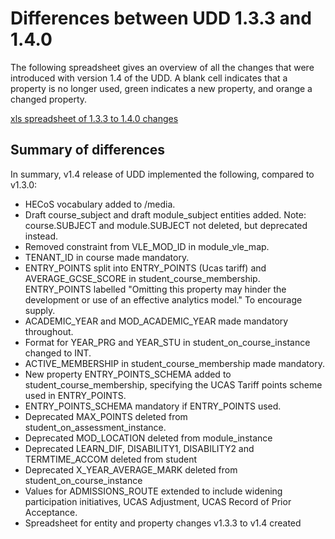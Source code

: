 # Differences between UDD 1.3.3 and 1.4.0

The following spreadsheet gives an overview of all the changes that were introduced with version 1.4 of the UDD. A blank cell indicates that a property is no longer used, green indicates a new property, and orange a changed property. 

[xls spreadsheet of 1.3.3 to 1.4.0 changes][differencesXLS]

[differencesXLS]: media/UDD1.3-1.4.xls "differencesXLS"

## Summary of differences

In summary, v1.4 release of UDD implemented the following, compared to v1.3.0:

- HECoS vocabulary added to /media.
- Draft course_subject and draft module_subject entities added. Note: course.SUBJECT and module.SUBJECT not deleted, but deprecated instead.
- Removed constraint from VLE_MOD_ID in module_vle_map.
- TENANT_ID in course made mandatory.
- ENTRY_POINTS split into ENTRY_POINTS (Ucas tariff) and AVERAGE_GCSE_SCORE in student_course_membership. ENTRY_POINTS labelled "Omitting this property may hinder the development or use of an effective analytics model." To encourage supply.
- ACADEMIC_YEAR and MOD_ACADEMIC_YEAR made mandatory throughout.
- Format for YEAR_PRG and YEAR_STU in student_on_course_instance changed to INT.
- ACTIVE_MEMBERSHIP in student_course_membership made mandatory.
- New property ENTRY_POINTS_SCHEMA added to student_course_membership, specifying the UCAS Tariff points scheme used in ENTRY_POINTS.
- ENTRY_POINTS_SCHEMA mandatory if ENTRY_POINTS used.
- Deprecated MAX_POINTS deleted from student_on_assessment_instance.
- Deprecated MOD_LOCATION deleted from module_instance
- Deprecated LEARN_DIF, DISABILITY1, DISABILITY2 and TERMTIME_ACCOM deleted from student
- Deprecated X_YEAR_AVERAGE_MARK deleted from student_on_course_instance
- Values for ADMISSIONS_ROUTE extended to include widening participation initiatives, UCAS Adjustment, UCAS Record of Prior Acceptance.
- Spreadsheet for entity and property changes v1.3.3 to v1.4 created
